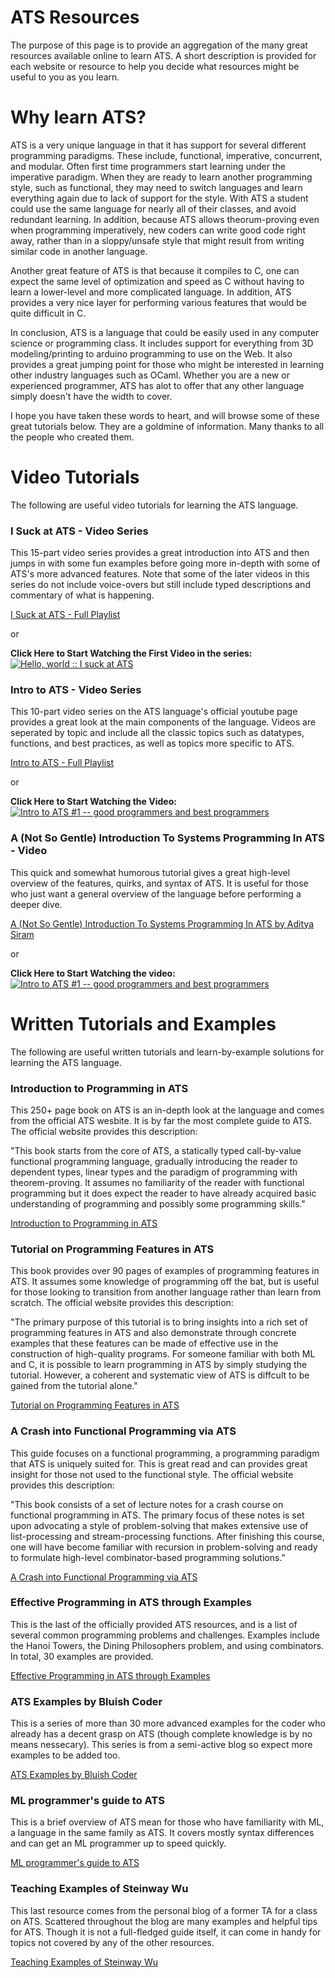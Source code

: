 # ATS Resources

The purpose of this page is to provide an aggregation of the many great resources available online to learn ATS. A short description is provided for each website or resource to help you decide what resources might be useful to you as you learn.

# Why learn ATS?
ATS is a very unique language in that it has support for several different programming paradigms. These include, functional, imperative, concurrent, and modular. Often first time programmers start learning under the imperative paradigm. When they are ready to learn another programming style, such as functional, they may need to switch languages and learn everything again due to lack of support for the style. With ATS a student could use the same language for nearly all of their classes, and avoid redundant learning. In addition, because ATS allows theorum-proving even when programming imperatively, new coders can write good code right away, rather than in a sloppy/unsafe style that might result from writing similar code in another language.

Another great feature of ATS is that because it compiles to C, one can expect the same level of optimization and speed as C without having to learn a lower-level and more complicated language. In addition, ATS provides a very nice layer for performing various features that would be quite difficult in C.

In conclusion, ATS is a language that could be easily used in any computer science or programming class. It includes support for everything from 3D modeling/printing to arduino programming to use on the Web. It also provides a great jumping point for those who might be interested in learning other industry languages such as OCaml. Whether you are a new or experienced programmer, ATS has alot to offer that any other language simply doesn't have the width to cover.

I hope you have taken these words to heart, and will browse some of these great tutorials below. They are a goldmine of information. Many thanks to all the people who created them.


# Video Tutorials

The following are useful video tutorials for learning the ATS language.

### I Suck at ATS - Video Series

This 15-part video series provides a great introduction into ATS and then jumps in with some fun examples before going more in-depth with some of ATS's more advanced features. Note that some of the later videos in this series do not include voice-overs but still include typed descriptions and commentary of what is happening. 

[I Suck at ATS - Full Playlist](https://www.youtube.com/playlist?list=PL6BIXG1a4elukfR7-CDrlCwICk-7K7XI-)

or

**Click Here to Start Watching the First Video in the series:**
[![Hello, world :: I suck at ATS](https://img.youtube.com/vi/Xkg_EmERYRE/hqdefault.jpg)](https://www.youtube.com/watch?v=Xkg_EmERYRE)




### Intro to ATS - Video Series

This 10-part video series on the ATS language's official youtube page provides a great look at the main components of the language. Videos are seperated by topic and include all the classic topics such as datatypes, functions, and best practices, as well as topics more specific to ATS.

[Intro to ATS - Full Playlist](https://www.youtube.com/playlist?list=PL6BIXG1a4elukfR7-CDrlCwICk-7K7XI-)

or

**Click Here to Start Watching the Video:**
[![Intro to ATS #1 -- good programmers and best programmers](https://img.youtube.com/vi/kl7vrWdxTPQ/maxresdefault.jpg)](https://www.youtube.com/watch?v=kl7vrWdxTPQ&list=PL6BIXG1a4elsauhh56i5nryB_4K4GMbFq)




### A (Not So Gentle) Introduction To Systems Programming In ATS - Video

This quick and somewhat humorous tutorial gives a great high-level overview of the features, quirks, and syntax of ATS. It is useful for those who just want a general overview of the language before performing a deeper dive.

[A (Not So Gentle) Introduction To Systems Programming In ATS by Aditya Siram](https://www.youtube.com/watch?v=zt0OQb1DBko)

or

**Click Here to Start Watching the video:**
[![Intro to ATS #1 -- good programmers and best programmers](https://img.youtube.com/vi/zt0OQb1DBko/maxresdefault.jpg)](https://www.youtube.com/watch?v=zt0OQb1DBko)








# Written Tutorials and Examples

The following are useful written tutorials and learn-by-example solutions for learning the ATS language.

### Introduction to Programming in ATS

This 250+ page book on ATS is an in-depth look at the language and comes from the official ATS wesbite. It is by far the most complete guide to ATS. The official website provides this description:

"This book starts from the core of ATS, a statically typed call-by-value functional programming language, gradually introducing the reader to dependent types, linear types and the paradigm of programming with theorem-proving. It assumes no familiarity of the reader with functional programming but it does expect the reader to have already acquired basic understanding of programming and possibly some programming skills."

[Introduction to Programming in ATS](http://ats-lang.sourceforge.net/DOCUMENT/INT2PROGINATS/HTML/INT2PROGINATS-BOOK-onechunk.html)





### Tutorial on Programming Features in ATS

This book provides over 90 pages of examples of programming features in ATS. It assumes some knowledge of programming off the bat, but is useful for those looking to transition from another language rather than learn from scratch. The official website provides this description:

"The primary purpose of this tutorial is to bring insights into a rich set of programming features in ATS and also demonstrate through concrete examples that these features can be made of effective use in the construction of high-quality programs. For someone familiar with both ML and C, it is possible to learn programming in ATS by simply studying the tutorial. However, a coherent and systematic view of ATS is diffcult to be gained from the tutorial alone."

[Tutorial on Programming Features in ATS](http://ats-lang.sourceforge.net/DOCUMENT/ATS2TUTORIAL/HTML/ATS2TUTORIAL-BOOK-onechunk.html)







### A Crash into Functional Programming via ATS

This guide focuses on a functional programming, a programming paradigm that ATS is uniquely suited for. This is great read and can provides great insight for those not used to the functional style. The official website provides this description:

"This book consists of a set of lecture notes for a crash course on functional programming in ATS. The primary focus of these notes is set upon advocating a style of problem-solving that makes extensive use of list-processing and stream-processing functions. After finishing this course, one will have become familiar with recursion in problem-solving and ready to formulate high-level combinator-based programming solutions."

[A Crash into Functional Programming via ATS](http://ats-lang.sourceforge.net/DOCUMENT/ATS2FUNCRASH/HTML/book1.html)





### Effective Programming in ATS through Examples

This is the last of the officially provided ATS resources, and is a list of several common programming problems and challenges. Examples include the Hanoi Towers, the Dining Philosophers problem, and using combinators. In total, 30 examples are provided.

[Effective Programming in ATS through Examples](http://ats-lang.sourceforge.net/EXAMPLE/EFFECTIVATS/)







### ATS Examples by Bluish Coder

This is a series of more than 30 more advanced examples for the coder who already has a decent grasp on ATS (though complete knowledge is by no means nessecary). This series is from a semi-active blog so expect more examples to be added too.

[ATS Examples by Bluish Coder](https://bluishcoder.co.nz/tags/ats/)






### ML programmer's guide to ATS

This is a brief overview of ATS mean for those who have familiarity with ML, a language in the same family as ATS. It covers mostly syntax differences and can get an ML programmer up to speed quickly.

[ML programmer's guide to ATS](http://cs.likai.org/ats/ml-programmers-guide-to-ats)



### Teaching Examples of Steinway Wu

This last resource comes from the personal blog of a former TA for a class on ATS. Scattered throughout the blog are many examples and helpful tips for ATS. Though it is not a full-fledged guide itself, it can come in handy for topics not covered by any of the other resources.

[Teaching Examples of Steinway Wu](http://steinwaywu.com/categories/)



